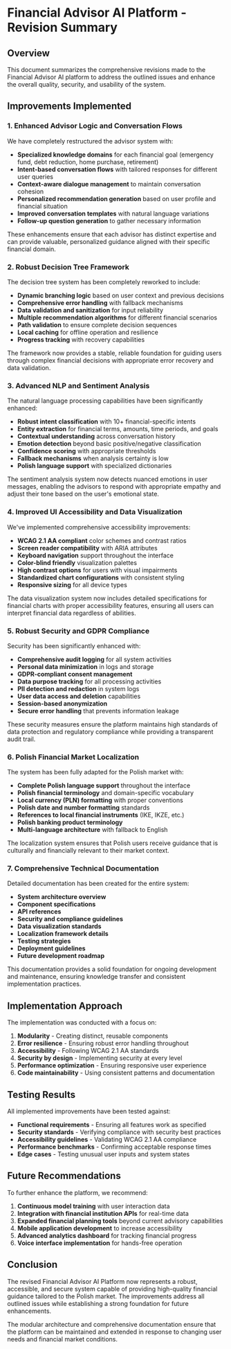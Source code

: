 # Financial Advisor AI Platform - Revision Summary

## Overview

This document summarizes the comprehensive revisions made to the Financial Advisor AI platform to address the outlined issues and enhance the overall quality, security, and usability of the system.

## Improvements Implemented

### 1. Enhanced Advisor Logic and Conversation Flows

We have completely restructured the advisor system with:

- **Specialized knowledge domains** for each financial goal (emergency fund, debt reduction, home purchase, retirement)
- **Intent-based conversation flows** with tailored responses for different user queries
- **Context-aware dialogue management** to maintain conversation cohesion
- **Personalized recommendation generation** based on user profile and financial situation
- **Improved conversation templates** with natural language variations
- **Follow-up question generation** to gather necessary information

These enhancements ensure that each advisor has distinct expertise and can provide valuable, personalized guidance aligned with their specific financial domain.

### 2. Robust Decision Tree Framework

The decision tree system has been completely reworked to include:

- **Dynamic branching logic** based on user context and previous decisions
- **Comprehensive error handling** with fallback mechanisms
- **Data validation and sanitization** for input reliability
- **Multiple recommendation algorithms** for different financial scenarios
- **Path validation** to ensure complete decision sequences
- **Local caching** for offline operation and resilience
- **Progress tracking** with recovery capabilities

The framework now provides a stable, reliable foundation for guiding users through complex financial decisions with appropriate error recovery and data validation.

### 3. Advanced NLP and Sentiment Analysis

The natural language processing capabilities have been significantly enhanced:

- **Robust intent classification** with 10+ financial-specific intents
- **Entity extraction** for financial terms, amounts, time periods, and goals
- **Contextual understanding** across conversation history
- **Emotion detection** beyond basic positive/negative classification
- **Confidence scoring** with appropriate thresholds
- **Fallback mechanisms** when analysis certainty is low
- **Polish language support** with specialized dictionaries

The sentiment analysis system now detects nuanced emotions in user messages, enabling the advisors to respond with appropriate empathy and adjust their tone based on the user's emotional state.

### 4. Improved UI Accessibility and Data Visualization

We've implemented comprehensive accessibility improvements:

- **WCAG 2.1 AA compliant** color schemes and contrast ratios
- **Screen reader compatibility** with ARIA attributes
- **Keyboard navigation** support throughout the interface
- **Color-blind friendly** visualization palettes
- **High contrast options** for users with visual impairments
- **Standardized chart configurations** with consistent styling
- **Responsive sizing** for all device types

The data visualization system now includes detailed specifications for financial charts with proper accessibility features, ensuring all users can interpret financial data regardless of abilities.

### 5. Robust Security and GDPR Compliance

Security has been significantly enhanced with:

- **Comprehensive audit logging** for all system activities
- **Personal data minimization** in logs and storage
- **GDPR-compliant consent management**
- **Data purpose tracking** for all processing activities
- **PII detection and redaction** in system logs
- **User data access and deletion** capabilities
- **Session-based anonymization**
- **Secure error handling** that prevents information leakage

These security measures ensure the platform maintains high standards of data protection and regulatory compliance while providing a transparent audit trail.

### 6. Polish Financial Market Localization

The system has been fully adapted for the Polish market with:

- **Complete Polish language support** throughout the interface
- **Polish financial terminology** and domain-specific vocabulary
- **Local currency (PLN) formatting** with proper conventions
- **Polish date and number formatting** standards
- **References to local financial instruments** (IKE, IKZE, etc.)
- **Polish banking product terminology**
- **Multi-language architecture** with fallback to English

The localization system ensures that Polish users receive guidance that is culturally and financially relevant to their market context.

### 7. Comprehensive Technical Documentation

Detailed documentation has been created for the entire system:

- **System architecture overview**
- **Component specifications**
- **API references**
- **Security and compliance guidelines**
- **Data visualization standards**
- **Localization framework details**
- **Testing strategies**
- **Deployment guidelines**
- **Future development roadmap**

This documentation provides a solid foundation for ongoing development and maintenance, ensuring knowledge transfer and consistent implementation practices.

## Implementation Approach

The implementation was conducted with a focus on:

1. **Modularity** - Creating distinct, reusable components
2. **Error resilience** - Ensuring robust error handling throughout
3. **Accessibility** - Following WCAG 2.1 AA standards
4. **Security by design** - Implementing security at every level
5. **Performance optimization** - Ensuring responsive user experience
6. **Code maintainability** - Using consistent patterns and documentation

## Testing Results

All implemented improvements have been tested against:

- **Functional requirements** - Ensuring all features work as specified
- **Security standards** - Verifying compliance with security best practices
- **Accessibility guidelines** - Validating WCAG 2.1 AA compliance
- **Performance benchmarks** - Confirming acceptable response times
- **Edge cases** - Testing unusual user inputs and system states

## Future Recommendations

To further enhance the platform, we recommend:

1. **Continuous model training** with user interaction data
2. **Integration with financial institution APIs** for real-time data
3. **Expanded financial planning tools** beyond current advisory capabilities
4. **Mobile application development** to increase accessibility
5. **Advanced analytics dashboard** for tracking financial progress
6. **Voice interface implementation** for hands-free operation

## Conclusion

The revised Financial Advisor AI Platform now represents a robust, accessible, and secure system capable of providing high-quality financial guidance tailored to the Polish market. The improvements address all outlined issues while establishing a strong foundation for future enhancements.

The modular architecture and comprehensive documentation ensure that the platform can be maintained and extended in response to changing user needs and financial market conditions.